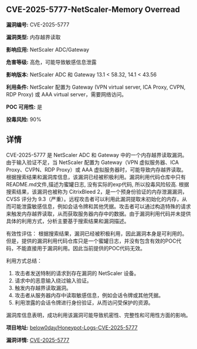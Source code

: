 ## CVE-2025-5777-NetScaler-Memory Overread

**漏洞编号:** CVE-2025-5777

**漏洞类型:** 内存越界读取

**影响应用:** NetScaler ADC/Gateway

**危害等级:** 高危，可能导致敏感信息泄露

**影响版本:** NetScaler ADC 和 Gateway 13.1 < 58.32, 14.1 < 43.56

**利用条件:** NetScaler 配置为 Gateway (VPN virtual server, ICA Proxy, CVPN, RDP Proxy) 或 AAA virtual server，需要网络访问。

**POC 可用性:** 是

**投毒风险:** 90%

## 详情

CVE-2025-5777 是 NetScaler ADC 和 Gateway 中的一个内存越界读取漏洞。由于输入验证不足，当 NetScaler 配置为 Gateway（VPN 虚拟服务器、ICA Proxy、CVPN、RDP Proxy）或 AAA 虚拟服务器时，可能导致内存越界读取。根据搜索结果和漏洞库信息，该漏洞已经被积极利用。漏洞利用代码仓库中只有README.md文件,描述为蜜罐日志, 没有实际的exp代码, 所以投毒风险较高.  根据搜索结果，该漏洞也被称为 CitrixBleed 2，是一个预身份验证的内存泄漏漏洞，CVSS 评分为 9.3（严重）。远程攻击者可以利用此漏洞提取未初始化的内存，从而可能泄露敏感信息，例如会话令牌和其他凭据。攻击者可以通过构造特殊的请求来触发内存越界读取，从而获取服务器内存中的数据。由于漏洞利用代码并未提供具体的利用方式，分析主要基于搜索结果和漏洞描述。

有效性评估：
根据搜索结果，漏洞已经被积极利用，因此漏洞本身是可利用的。但是，提供的漏洞利用代码仓库只是一个蜜罐日志，并没有包含有效的POC代码，不能直接用于漏洞利用。因此当前提供的POC代码无效。

利用方式总结：
1.  攻击者发送特制的请求到存在漏洞的 NetScaler 设备。
2.  请求中的恶意输入绕过输入验证。
3.  触发内存越界读取漏洞。
4.  攻击者从服务器内存中读取敏感信息，例如会话令牌或其他凭据。
5.  利用泄露的会话令牌进行身份验证，从而访问受保护的资源。

漏洞库信息表明，成功利用该漏洞可能导致机密性、完整性和可用性方面的影响。



**项目地址:** [below0day/Honeypot-Logs-CVE-2025-5777](https://github.com/below0day/Honeypot-Logs-CVE-2025-5777)

**漏洞详情:** [CVE-2025-5777](https://nvd.nist.gov/vuln/detail/CVE-2025-5777)